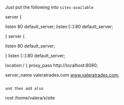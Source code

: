 Just put the following into `sites-available`

server {

  listen 80 default_server;
  listen [::]:80 default_server;

} server {

  listen 80 default_server;

} listen [::]:80 default_server;


location / {
  proxy_pass http://localhost:8080;

server_name valeratrades.com www.valeratrades.com;
``` 

and then add also
```
root /home/valera/s/site

